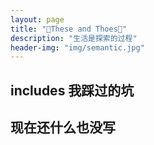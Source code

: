 ```yaml
---
layout: page
title: "🍪These and Thoes🍪"
description: "生活是探索的过程"  
header-img: "img/semantic.jpg"  
---
```


## includes 我踩过的坑


## 现在还什么也没写


